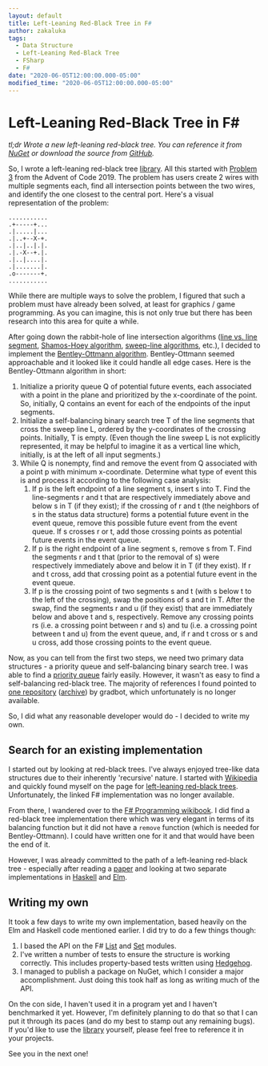 ```yaml
---
layout: default
title: Left-Leaning Red-Black Tree in F#
author: zakaluka
tags:
  - Data Structure
  - Left-Leaning Red-Black Tree
  - FSharp
  - F#
date: "2020-06-05T12:00:00.000-05:00"
modified_time: "2020-06-05T12:00:00.000-05:00"
---
```


# Left-Leaning Red-Black Tree in F#

*tl;dr Wrote a new left-leaning red-black tree.  You can reference it from [NuGet][21] or download the source from [GitHub][1].*

So, I wrote a left-leaning red-black tree [library][1]. All this started with [Problem 3][2] from the Advent of Code 2019. The problem has users create 2 wires with multiple segments each, find all intersection points between the two wires, and identify the one closest to the central port. Here's a visual representation of the problem:

```text
...........
.+-----+...
.|.....|...
.|..+--X-+.
.|..|..|.|.
.|.-X--+.|.
.|..|....|.
.|.......|.
.o-------+.
...........
```

While there are multiple ways to solve the problem, I figured that such a problem must have already been solved, at least for graphics / game programming.  As you can imagine, this is not only true but there has been research into this area for quite a while.

After going down the rabbit-hole of line intersection algorithms ([line vs. line segment][5], [Shamos-Hoey algorithm][7], [sweep-line algorithms][12], etc.), I decided to implement the [Bentley-Ottmann algorithm][3].  Bentley-Ottmann seemed approachable and it looked like it could handle all edge cases.  Here is the Bentley-Ottmann algorithm in short:

1. Initialize a priority queue Q of potential future events, each associated with a point in the plane and prioritized by the x-coordinate of the point. So, initially, Q contains an event for each of the endpoints of the input segments.
2. Initialize a self-balancing binary search tree T of the line segments that cross the sweep line L, ordered by the y-coordinates of the crossing points. Initially, T is empty. (Even though the line sweep L is not explicitly represented, it may be helpful to imagine it as a vertical line which, initially, is at the left of all input segments.)
3. While Q is nonempty, find and remove the event from Q associated with a point p with minimum x-coordinate. Determine what type of event this is and process it according to the following case analysis:
    1. If p is the left endpoint of a line segment s, insert s into T. Find the line-segments r and t that are respectively immediately above and below s in T (if they exist); if the crossing of r and t (the neighbors of s in the status data structure) forms a potential future event in the event queue, remove this possible future event from the event queue. If s crosses r or t, add those crossing points as potential future events in the event queue.
    2. If p is the right endpoint of a line segment s, remove s from T. Find the segments r and t that (prior to the removal of s) were respectively immediately above and below it in T (if they exist). If r and t cross, add that crossing point as a potential future event in the event queue.
    3. If p is the crossing point of two segments s and t (with s below t to the left of the crossing), swap the positions of s and t in T. After the swap, find the segments r and u (if they exist) that are immediately below and above t and s, respectively. Remove any crossing points rs (i.e. a crossing point between r and s) and tu (i.e. a crossing point between t and u) from the event queue, and, if r and t cross or s and u cross, add those crossing points to the event queue.

Now, as you can tell from the first two steps, we need two primary data structures - a priority queue and self-balancing binary search tree.  I was able to find a [priority queue][13] fairly easily.  However, it wasn't as easy to find a self-balancing red-black tree.  The majority of references I found pointed to [one repository][15] ([archive][14]) by gradbot, which unfortunately is no longer available.

So, I did what any reasonable developer would do - I decided to write my own.  

## Search for an existing implementation

I started out by looking at red-black trees.  I've always enjoyed tree-like data structures due to their inherently 'recursive' nature.  I started with [Wikipedia][16] and quickly found myself on the page for [left-leaning red-black trees][17]. Unfortunately, the linked F# implementation was no longer available.  

From there, I wandered over to the [F# Programming wikibook][8].  I did find a red-black tree implementation there which was very elegant in terms of its balancing function but it did not have a `remove` function (which is needed for Bentley-Ottmann). I could have written one for it and that would have been the end of it.

However, I was already committed to the path of a left-leaning red-black tree - especially after reading a [paper][9] and looking at two separate implementations in [Haskell][10] and [Elm][11].  

## Writing my own

It took a few days to write my own implementation, based heavily on the Elm and Haskell code mentioned earlier.  I did try to do a few things though:

1. I based the API on the F# [List][18] and [Set][19] modules.
1. I've written a number of tests to ensure the structure is working correctly.  This includes property-based tests written using [Hedgehog][20].
1. I managed to publish a package on NuGet, which I consider a major accomplishment.  Just doing this took half as long as writing much of the API.

On the con side, I haven't used it in a program yet and I haven't benchmarked it yet.  However, I'm definitely planning to do that so that I can put it through its paces (and do my best to stamp out any remaining bugs).  If you'd like to use the [library][21] yourself, please feel free to reference it in your projects.

See you in the next one!

[1]: https://github.com/zakaluka/zn-llrbtree
[2]: https://adventofcode.com/2019/day/3
[3]: https://en.wikipedia.org/wiki/Bentley%E2%80%93Ottmann_algorithm
[5]: http://www.differencebetween.net/science/difference-between-line-and-line-segment/
[7]: http://euro.ecom.cmu.edu/people/faculty/mshamos/1976GeometricIntersection.pdf
[12]: http://courses.csail.mit.edu/6.854/17/Scribe/s25-sweepline.html
[13]: https://fsprojects.github.io/FSharpx.Collections/reference/fsharpx-collections-priorityqueue.html
[14]: https://archive.is/20121217160103/https://github.com/gradbot/f-sharp-llrbt
[15]: https://github.com/gradbot/f-sharp-llrbt
[16]: https://en.wikipedia.org/wiki/Red%E2%80%93black_tree
[17]: https://en.wikipedia.org/wiki/Left-leaning_red%E2%80%93black_tree
[8]: https://en.wikibooks.org/wiki/F_Sharp_Programming/Advanced_Data_Structures#Red_Black_Trees
[9]: https://www.cs.princeton.edu/~rs/talks/LLRB/LLRB.pdf
[10]: https://github.com/kazu-yamamoto/llrbtree/blob/master/Data/Set/LLRBTree.hs
[11]: https://github.com/Skinney/core/blob/master/src/Dict.elm
[18]: https://msdn.microsoft.com/visualfsharpdocs/conceptual/collections.list-module-%5bfsharp%5d
[19]: https://msdn.microsoft.com/visualfsharpdocs/conceptual/collections.set-module-%5bfsharp%5d
[20]: https://github.com/hedgehogqa/fsharp-hedgehog
[21]: https://www.nuget.org/packages/zn-llrbtree/
